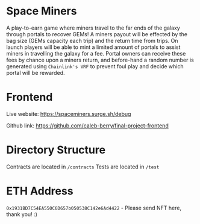 # Space Miners

A play-to-earn game where miners travel to the far ends of the galaxy through portals to recover GEMs! A miners payout will be effected by the bag size (GEMs capacity each trip) and the return time from trips. On launch players will be able to mint a limited amount of portals to assist miners in travelling the galaxy for a fee. Portal owners can receive these fees by chance upon a miners return, and before-hand a random number is generated using `Chainlink's VRF` to prevent foul play and decide which portal will be rewarded.

# Frontend

Live website: https://spaceminers.surge.sh/debug

Github link: https://github.com/caleb-berry/final-project-frontend

# Directory Structure

Contracts are located in `/contracts`
Tests are located in `/test`

# ETH Address

`0x1931BD7C54EA550C6D657b050538C142e6Ad4422` - Please send NFT here, thank you! :)